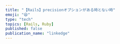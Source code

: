```yaml
---
title: "【Rails】precisionオプションがある時とない時"
emoji: "😆"
type: "tech"
topics: [Rails, Ruby]
published: false
publication_name: "linkedge"
---
```

